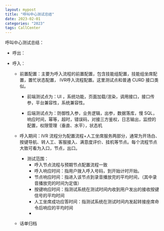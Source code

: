 ```yaml
---
layout: mypost
title: "呼叫中心测试总结"
date: 2023-02-01
categories: "2023"
tags: CallCenter
---
```


呼叫中心测试总结：

- 呼出：
- 呼入：

  - 前置配置：主要为呼入流程的前置配置，包含技能组配置，技能组坐席配置，置忙状态配置， IVR呼入流程配置。这里测试点和普通 CURD 接口类似。

    - 前端测试点为：UI ，系统功能，页面加载/渲染，调用接口，接口传参，平台兼容性，系统兼容性。

    - 后端测试点为：防御性入参，业务逻辑，出参，数据落库，慢 SQL，响应时间，幂等，超时，错误码，对接三方鉴权，日志输出，监控的配置，权限管理（垂直、水平），状态机
  - 呼入期间：IVR 流程分为配置流程+人工坐席服务两部分，通常为开场白、按键导航、转人工、客服接入、满意度评价、挂机等节点。每个流程节点大致可看为入口，节点，出口。
      - 测试范围：
          - 呼入节点流程与预期节点配置流程一致
          - 呼入响应时间：指用户拨入呼入号码，到开始计时开始。
          - 节点响应时间：指进入该节点到录音播放完的平均时间，（其中录音播放完的时间为定值）
          - 按键响应时间：指测试系统在测试时间内收到用户发出的接收按键信号的平均时间
          - 人工坐席成功应答时间：指测试系统在测试时间内发起转接座席命令后响应的平均时间
          - 
  - 话单归档
          
    


